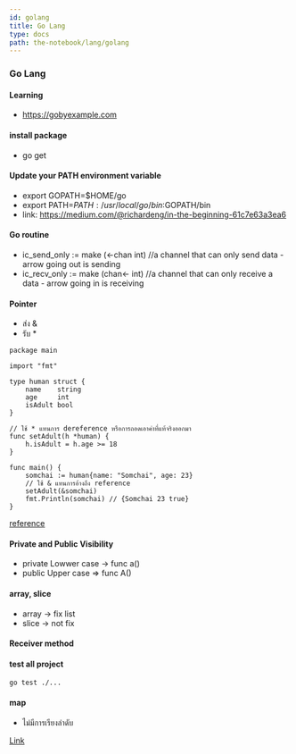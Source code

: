 ```yaml
---
id: golang
title: Go Lang
type: docs
path: the-notebook/lang/golang
---
```


### Go Lang

#### Learning

- https://gobyexample.com

#### install package

- go get

#### Update your PATH environment variable

- export GOPATH=$HOME/go
- export PATH=$PATH:/usr/local/go/bin:$GOPATH/bin
- link: https://medium.com/@richardeng/in-the-beginning-61c7e63a3ea6

#### Go routine

- ic_send_only := make (<-chan int)
  //a channel that can only send data - arrow going out is sending
- ic_recv_only := make (chan<- int)
  //a channel that can only receive a data - arrow going in is receiving

#### Pointer

- ส่ง &
- รับ \*

```
package main

import "fmt"

type human struct {
	name    string
	age     int
	isAdult bool
}

// ใช้ * แทนการ dereference หรือการถอดเอาค่าที่แท้จริงออกมา
func setAdult(h *human) {
	h.isAdult = h.age >= 18
}

func main() {
	somchai := human{name: "Somchai", age: 23}
    // ใช้ & แทนการอ้างถึง reference
	setAdult(&somchai)
	fmt.Println(somchai) // {Somchai 23 true}
}
```

[reference](https://www.babelcoder.com/blog/posts/intro-to-golang)

#### Private and Public Visibility

- private Lowwer case -> func a()
- public Upper case => func A()

#### array, slice

- array -> fix list
- slice -> not fix

#### Receiver method

#### test all project

```
go test ./...
```

#### map

- ไม่มีการเรียงลำดับ

[Link](https://medium.com/@goangle/%E0%B8%9A%E0%B8%B1%E0%B8%99%E0%B8%97%E0%B8%B6%E0%B8%81-golang-01-receiver-%E0%B8%95%E0%B9%88%E0%B8%B2%E0%B8%87%E0%B8%81%E0%B8%B1%E0%B8%9A-function-%E0%B8%AD%E0%B8%A2%E0%B9%88%E0%B8%B2%E0%B8%87%E0%B9%84%E0%B8%A3-13725b1d0386)

